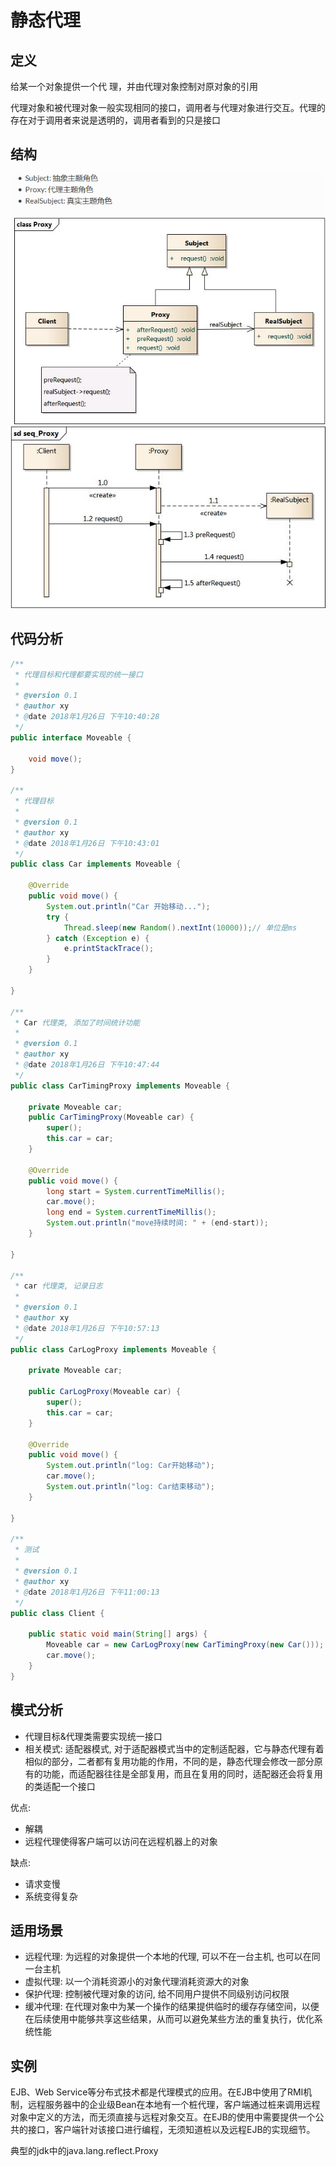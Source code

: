 # 静态代理

## 定义

给某一个对象提供一个代 理，并由代理对象控制对原对象的引用

代理对象和被代理对象一般实现相同的接口，调用者与代理对象进行交互。代理的存在对于调用者来说是透明的，调用者看到的只是接口

## 结构

![](../../assets/pic17.png)
![](../../assets/pic18.png)


## 代码分析

```java
/**
 * 代理目标和代理都要实现的统一接口
 *
 * @version 0.1
 * @author xy
 * @date 2018年1月26日 下午10:40:28
 */
public interface Moveable {

    void move();
}

/**
 * 代理目标
 *
 * @version 0.1
 * @author xy
 * @date 2018年1月26日 下午10:43:01
 */
public class Car implements Moveable {

    @Override
    public void move() {
        System.out.println("Car 开始移动...");
        try {
            Thread.sleep(new Random().nextInt(10000));// 单位是ms
        } catch (Exception e) {
            e.printStackTrace();
        }
    }

}

/**
 * Car 代理类, 添加了时间统计功能
 *
 * @version 0.1
 * @author xy
 * @date 2018年1月26日 下午10:47:44
 */
public class CarTimingProxy implements Moveable {
    
    private Moveable car;
    public CarTimingProxy(Moveable car) {
        super();
        this.car = car;
    }

    @Override
    public void move() {
        long start = System.currentTimeMillis();
        car.move();
        long end = System.currentTimeMillis();
        System.out.println("move持续时间: " + (end-start));
    }

}

/**
 * car 代理类, 记录日志
 *
 * @version 0.1
 * @author xy
 * @date 2018年1月26日 下午10:57:13
 */
public class CarLogProxy implements Moveable {
    
    private Moveable car;
    
    public CarLogProxy(Moveable car) {
        super();
        this.car = car;
    }

    @Override
    public void move() {
        System.out.println("log: Car开始移动");
        car.move();
        System.out.println("log: Car结束移动");
    }

}

/**
 * 测试
 *
 * @version 0.1
 * @author xy
 * @date 2018年1月26日 下午11:00:13
 */
public class Client {

    public static void main(String[] args) {
        Moveable car = new CarLogProxy(new CarTimingProxy(new Car()));
        car.move();
    }
}

```

## 模式分析

* 代理目标&代理类需要实现统一接口
* 相关模式: 适配器模式, 对于适配器模式当中的定制适配器，它与静态代理有着相似的部分，二者都有复用功能的作用，不同的是，静态代理会修改一部分原有的功能，而适配器往往是全部复用，而且在复用的同时，适配器还会将复用的类适配一个接口

优点:

*   解耦
*   远程代理使得客户端可以访问在远程机器上的对象

缺点:

*   请求变慢
*   系统变得复杂

## 适用场景



*   远程代理: 为远程的对象提供一个本地的代理, 可以不在一台主机, 也可以在同一台主机
*   虚拟代理: 以一个消耗资源小的对象代理消耗资源大的对象
*   保护代理: 控制被代理对象的访问, 给不同用户提供不同级别访问权限
*   缓冲代理: 在代理对象中为某一个操作的结果提供临时的缓存存储空间，以便在后续使用中能够共享这些结果，从而可以避免某些方法的重复执行，优化系统性能

## 实例

EJB、Web Service等分布式技术都是代理模式的应用。在EJB中使用了RMI机制，远程服务器中的企业级Bean在本地有一个桩代理，客户端通过桩来调用远程对象中定义的方法，而无须直接与远程对象交互。在EJB的使用中需要提供一个公共的接口，客户端针对该接口进行编程，无须知道桩以及远程EJB的实现细节。

典型的jdk中的java.lang.reflect.Proxy
